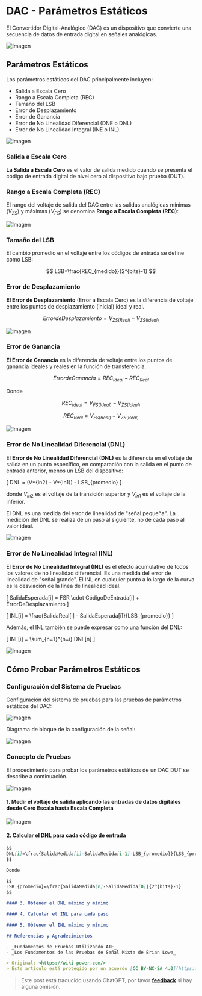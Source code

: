 # DAC - Parámetros Estáticos

El Convertidor Digital-Analógico (DAC) es un dispositivo que convierte una secuencia de datos de entrada digital en señales analógicas.

![Imagen](https://media.wiki-power.com/img/20221011141644.png)

## Parámetros Estáticos

Los parámetros estáticos del DAC principalmente incluyen:

- Salida a Escala Cero
- Rango a Escala Completa (REC)
- Tamaño del LSB
- Error de Desplazamiento
- Error de Ganancia
- Error de No Linealidad Diferencial (DNE o DNL)
- Error de No Linealidad Integral (INE o INL)

![Imagen](https://media.wiki-power.com/img/20221011144045.png)

### Salida a Escala Cero

**La Salida a Escala Cero** es el valor de salida medido cuando se presenta el código de entrada digital de nivel cero al dispositivo bajo prueba (DUT).

### Rango a Escala Completa (REC)

El rango del voltaje de salida del DAC entre las salidas analógicas mínimas ($V_{ZS}$) y máximas ($V_{FS}$) se denomina **Rango a Escala Completa (REC)**:

![Imagen](https://media.wiki-power.com/img/20221011142249.png)

### Tamaño del LSB

El cambio promedio en el voltaje entre los códigos de entrada se define como LSB:

$$
LSB=\frac{REC_{medido}}{2^{bits}-1}
$$

### Error de Desplazamiento

**El Error de Desplazamiento** (Error a Escala Cero) es la diferencia de voltaje entre los puntos de desplazamiento (inicial) ideal y real.

$$
Error de Desplazamiento=V_{ZS(Real)}-V_{ZS(Ideal)}
$$

![Imagen](https://media.wiki-power.com/img/20221011144415.png)

### Error de Ganancia

**El Error de Ganancia** es la diferencia de voltaje entre los puntos de ganancia ideales y reales en la función de transferencia.

$$
Error de Ganancia=REC_{Ideal}-REC_{Real}
$$

Donde

$$
REC_{Ideal}=V_{FS(Ideal)}-V_{ZS(Ideal)}
$$

$$
REC_{Real}=V_{FS(Real)}-V_{ZS(Real)}
$$

![Imagen](https://media.wiki-power.com/img/20221011144925.png)

### Error de No Linealidad Diferencial (DNL)

El **Error de No Linealidad Diferencial (DNL)** es la diferencia en el voltaje de salida en un punto específico, en comparación con la salida en el punto de entrada anterior, menos un LSB del dispositivo:

\[
DNL = (V*{in2} - V*{in1}) - LSB\_{promedio}
\]

donde $V_{in2}$ es el voltaje de la transición superior y $V_{in1}$ es el voltaje de la inferior.

El DNL es una medida del error de linealidad de "señal pequeña". La medición del DNL se realiza de un paso al siguiente, no de cada paso al valor ideal.

![Imagen](https://media.wiki-power.com/img/20221011153556.png)

### Error de No Linealidad Integral (INL)

El **Error de No Linealidad Integral (INL)** es el efecto acumulativo de todos los valores de no linealidad diferencial. Es una medida del error de linealidad de "señal grande". El INL en cualquier punto a lo largo de la curva es la desviación de la línea de linealidad ideal.

\[
SalidaEsperada[i] = FSR \cdot CódigoDeEntrada[i] + ErrorDeDesplazamiento
\]

\[
INL[i] = \frac{SalidaReal[i] - SalidaEsperada[i]}{LSB\_{promedio}}
\]

Además, el INL también se puede expresar como una función del DNL:

\[
INL[i] = \sum\_{n=1}^{n=i} DNL[n]
\]

![Imagen](https://media.wiki-power.com/img/20221011184739.png)

## Cómo Probar Parámetros Estáticos

### Configuración del Sistema de Pruebas

Configuración del sistema de pruebas para las pruebas de parámetros estáticos del DAC:

![Imagen](https://media.wiki-power.com/img/20221011185006.png)

Diagrama de bloque de la configuración de la señal:

![Imagen](https://media.wiki-power.com/img/20221011185447.png)

### Concepto de Pruebas

El procedimiento para probar los parámetros estáticos de un DAC DUT se describe a continuación.

![Imagen](https://media.wiki-power.com/img/20221011185739.png)

#### 1. Medir el voltaje de salida aplicando las entradas de datos digitales desde Cero Escala hasta Escala Completa

![Imagen](https://media.wiki-power.com/img/20221011185711.png)

#### 2. Calcular el DNL para cada código de entrada

```markdown
$$
DNL[i]=\frac{SalidaMedida[i]-SalidaMedida[i-1]-LSB_{promedio}}{LSB_{promedio}}
$$

Donde

$$
LSB_{promedio}=\frac{SalidaMedida[n]-SalidaMedida[0]}{2^{bits}-1}
$$

#### 3. Obtener el DNL máximo y mínimo

#### 4. Calcular el INL para cada paso

#### 5. Obtener el INL máximo y mínimo

## Referencias y Agradecimientos

- _Fundamentos de Pruebas Utilizando ATE_
- _Los Fundamentos de las Pruebas de Señal Mixta de Brian Lowe_

> Original: <https://wiki-power.com/>  
> Este artículo está protegido por un acuerdo [CC BY-NC-SA 4.0](https://creativecommons.org/licenses/by/4.0/deed.en), y debe ser reproducido con atribución.
```

> Este post está traducido usando ChatGPT, por favor [**feedback**](https://github.com/linyuxuanlin/Wiki_MkDocs/issues/new) si hay alguna omisión.
